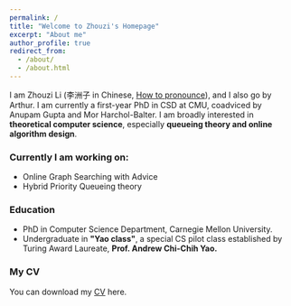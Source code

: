 ```yaml
---
permalink: /
title: "Welcome to Zhouzi's Homepage"
excerpt: "About me"
author_profile: true
redirect_from: 
  - /about/
  - /about.html
---
```


I am Zhouzi Li (李洲子 in Chinese, <a href="https://drive.google.com/file/d/1-PQMSZ0yWY1qNoNEiM1hRIxcN_zmG3My/view?usp=share_link">How to pronounce</a>), and I also go by Arthur. I am currently a first-year PhD in CSD at CMU, coadviced by Anupam Gupta and Mor Harchol-Balter. I am broadly interested in **theoretical computer science**, especially **queueing theory and online algorithm design**.

### Currently I am working on:
- Online Graph Searching with Advice
- Hybrid Priority Queueing theory


### Education
- PhD in Computer Science Department, Carnegie Mellon University.
- Undergraduate in **"Yao class"**, a special CS pilot class established by Turing Award Laureate, **Prof. Andrew Chi-Chih Yao.**

### My CV

You can download my [CV](https://drive.google.com/file/d/1BioQSu0ODgh-VYPREeDqS_QgNxeplN0a/view?usp=share_link) here.
<!-- <b href=>CV</b> here. -->